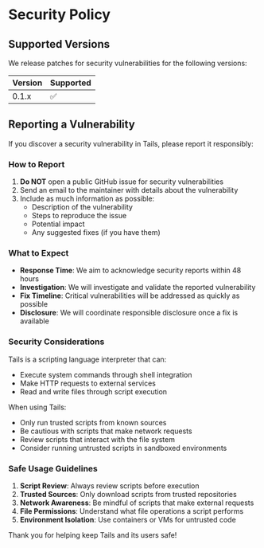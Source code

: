 # Security Policy

## Supported Versions

We release patches for security vulnerabilities for the following versions:

| Version | Supported          |
| ------- | ------------------ |
| 0.1.x   | :white_check_mark: |

## Reporting a Vulnerability

If you discover a security vulnerability in Tails, please report it responsibly:

### How to Report

1. **Do NOT** open a public GitHub issue for security vulnerabilities
2. Send an email to the maintainer with details about the vulnerability
3. Include as much information as possible:
   - Description of the vulnerability
   - Steps to reproduce the issue
   - Potential impact
   - Any suggested fixes (if you have them)

### What to Expect

- **Response Time**: We aim to acknowledge security reports within 48 hours
- **Investigation**: We will investigate and validate the reported vulnerability
- **Fix Timeline**: Critical vulnerabilities will be addressed as quickly as possible
- **Disclosure**: We will coordinate responsible disclosure once a fix is available

### Security Considerations

Tails is a scripting language interpreter that can:
- Execute system commands through shell integration
- Make HTTP requests to external services
- Read and write files through script execution

When using Tails:
- Only run trusted scripts from known sources
- Be cautious with scripts that make network requests
- Review scripts that interact with the file system
- Consider running untrusted scripts in sandboxed environments

### Safe Usage Guidelines

1. **Script Review**: Always review scripts before execution
2. **Trusted Sources**: Only download scripts from trusted repositories
3. **Network Awareness**: Be mindful of scripts that make external requests
4. **File Permissions**: Understand what file operations a script performs
5. **Environment Isolation**: Use containers or VMs for untrusted code

Thank you for helping keep Tails and its users safe!